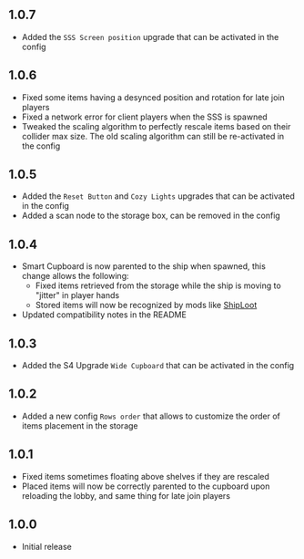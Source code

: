 ## 1.0.7
- Added the `SSS Screen position` upgrade that can be activated in the config

## 1.0.6
- Fixed some items having a desynced position and rotation for late join players
- Fixed a network error for client players when the SSS is spawned
- Tweaked the scaling algorithm to perfectly rescale items based on their collider max size. The old scaling algorithm can still be re-activated in the config

## 1.0.5
- Added the `Reset Button` and `Cozy Lights` upgrades that can be activated in the config
- Added a scan node to the storage box, can be removed in the config

## 1.0.4
- Smart Cupboard is now parented to the ship when spawned, this change allows the following:
    - Fixed items retrieved from the storage while the ship is moving to "jitter" in player hands
    - Stored items will now be recognized by mods like [ShipLoot](https://thunderstore.io/c/lethal-company/p/tinyhoot/ShipLoot/)
- Updated compatibility notes in the README

## 1.0.3
- Added the S4 Upgrade `Wide Cupboard` that can be activated in the config

## 1.0.2
- Added a new config `Rows order` that allows to customize the order of items placement in the storage

## 1.0.1
- Fixed items sometimes floating above shelves if they are rescaled
- Placed items will now be correctly parented to the cupboard upon reloading the lobby, and same thing for late join players

## 1.0.0
- Initial release